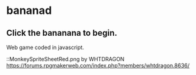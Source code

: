 # bananad

## Click the bananana to begin. 

Web game coded in javascript.

::MonkeySpriteSheetRed.png by WHTDRAGON https://forums.rpgmakerweb.com/index.php?members/whtdragon.8636/
